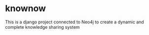 knownow
=======

This is a django project connected to Neo4j to create a dynamic and complete knowledge sharing system
